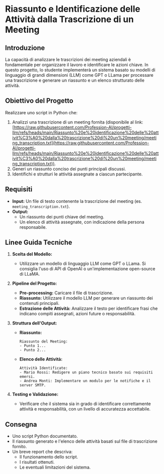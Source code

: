 # Riassunto e Identificazione delle Attività dalla Trascrizione di un Meeting

## Introduzione
La capacità di analizzare le trascrizioni dei meeting aziendali è fondamentale per organizzare il lavoro e identificare le azioni chiave. In questo progetto, lo studente implementerà un sistema basato su modelli di linguaggio di grandi dimensioni (LLM) come GPT o LLama per processare una trascrizione e generare un riassunto e un elenco strutturato delle attività.

## Obiettivo del Progetto
Realizzare uno script in Python che:
1. Analizzi una trascrizione di un meeting fornita (disponibile al link: [https://raw.githubusercontent.com/Profession-AI/progetti-llm/refs/heads/main/Riassunto%20e%20identificazione%20delle%20attivit%C3%A0%20dalla%20trascrizione%20di%20un%20meeting/meeting_transcription.txt](https://raw.githubusercontent.com/Profession-AI/progetti-llm/refs/heads/main/Riassunto%20e%20identificazione%20delle%20attivit%C3%A0%20dalla%20trascrizione%20di%20un%20meeting/meeting_transcription.txt)).
2. Generi un riassunto conciso dei punti principali discussi.
3. Identifichi e strutturi le attività assegnate a ciascun partecipante.

## Requisiti
- **Input:** Un file di testo contenente la trascrizione del meeting (es. `meeting_transcription.txt`).
- **Output:**
  - Un riassunto dei punti chiave del meeting.
  - Un elenco di attività assegnate, con indicazione della persona responsabile.
  
## Linee Guida Tecniche
1. **Scelta del Modello:**
   - Utilizzare un modello di linguaggio LLM come GPT o LLama. Si consiglia l'uso di API di OpenAI o un'implementazione open-source di LLaMA.

2. **Pipeline del Progetto:**
   - **Pre-processing:** Caricare il file di trascrizione.
   - **Riassunto:** Utilizzare il modello LLM per generare un riassunto dei contenuti principali.
   - **Estrazione delle Attività:** Analizzare il testo per identificare frasi che indicano compiti assegnati, azioni future o responsabilità.

3. **Struttura dell'Output:**
   - **Riassunto:**
     ```
     Riassunto del Meeting:
     - Punto 1...
     - Punto 2...
     ```
   - **Elenco delle Attività:**
     ```
     Attività Identificate:
     - Mario Rossi: Redigere un piano tecnico basato sui requisiti emersi.
     - Andrea Monti: Implementare un modulo per le notifiche e il server SMTP.
     ```

4. **Testing e Validazione:**
   - Verificare che il sistema sia in grado di identificare correttamente attività e responsabilità, con un livello di accuratezza accettabile.

## Consegna
- Uno script Python documentato.
- Il riassunto generato e l'elenco delle attività basati sul file di trascrizione fornito.
- Un breve report che descriva:
  - Il funzionamento dello script.
  - I risultati ottenuti.
  - Le eventuali limitazioni del sistema.


